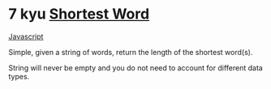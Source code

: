 # 7 kyu [Shortest Word](https://www.codewars.com/kata/57cebe1dc6fdc20c57000ac9)

<!-- START LANGUAGE_LINKS -->

[Javascript](./javascript.js)

<!-- END LANGUAGE_LINKS -->

Simple, given a string of words, return the length of the shortest word(s).

String will never be empty and you do not need to account for different data types.

